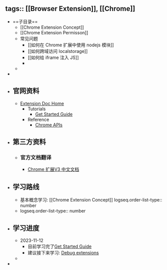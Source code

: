 tags:: [[Browser Extension]], [[Chrome]]
---

- ==子目录==
	- [[Chrome Extension Concept]]
	- [[Chrome Extension Permisson]]
	- 常见问题
		- [[如何在 Chrome 扩展中使用 nodejs 模块]]
		- [[如何跨域访问 localstorage]]
		- [[如何给 iframe 注入 JS]]
		-
	-
-
- ## 官网资料
	- [Extension Doc Home](https://developer.chrome.com/docs/extensions/)
		- Tutorials
			- [Get Started Guide](https://developer.chrome.com/docs/extensions/mv3/getstarted/)
		- Reference
			- [Chrome APIs](https://developer.chrome.com/docs/extensions/reference/)
- ## 第三方资料
	- ### 官方文档翻译
		- [Chrome 扩展V3 中文文档](https://doc.yilijishu.info/chrome/)
- ## 学习路线
	- 基本概念学习: [[Chrome Extension Concept]]
	  logseq.order-list-type:: number
	- logseq.order-list-type:: number
- ## 学习进度
	- 2023-11-12
		- 目前学习完了[Get Started Guide](https://developer.chrome.com/docs/extensions/mv3/getstarted/)
		- 建议接下来学习: [Debug extensions](https://developer.chrome.com/docs/extensions/mv3/tut_debugging/#debug_bg)
	-
-